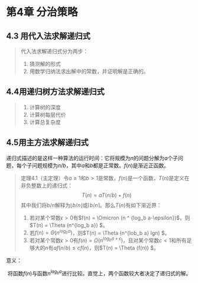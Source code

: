 # 第4章 分治策略

## 4.3 用代入法求解递归式

> 代入法求解递归式分为两步：
>
> 1. 猜测解的形式
> 2. 用数学归纳法求出解中的常数，并证明解是正确的。		

## 4.4用递归树方法求解递归式

> 1. 计算树的深度
> 2. 计算树每层代价
> 3. 计算总复杂度

## 4.5用主方法求解递归式

递归式描述的是这样一种算法的运行时间：它将规模为$n$的问题分解为$a$个子问题，每个子问题规模为$n/b$，其中$a$和$b$都是正常数。$f(n)$是渐近正函数。

> 定理4.1（主定理）令$a\ge1$和$b\gt1$是常数，$f(n)$是一个函数，$T(n)$是定义在非负整数上的递归式：
> $$
> T(n) = aT(n/b) + f(n)
> $$
> 其中我们将$b/n$解释为$\lfloor b/n \rfloor$或$\lceil b/n \rceil$。那么$T(n)$有如下渐近界：
>
> 1. 若对某个常数$\epsilon \gt 0$有$f(n) = \Omicron (n ^ {log_b a-\epsilon})$，则$T(n) = \Theta (n^{log_b a}) $。
> 2. 若$f(n) = \Theta (n ^ {log_b a})$，则$T(n) = \Theta (n^{lob_b a} lgn) $。
> 3. 若对某个常数$\epsilon \gt 0$有$f(n) = \Omega (n ^ {log_b a+\epsilon})$，且对某个常数$c \lt 1$和所有足够大的$n$有$af(n/b) \le cf(n)$，则$T(n) = \Theta (f(n)) $。

意义：

​		将函数$f(n)$与函数$n^ {lag_b a}$进行比较。直觉上，两个函数较大者决定了递归式的解。


